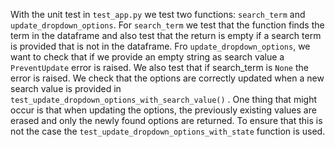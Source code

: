 With the unit test in `test_app.py` we test two functions: `search_term` and `update_dropdown_options`. For `search_term` we test that the function finds the term in the dataframe and also test that the return is empty if a search term is provided that is not in the dataframe. Fro `update_dropdown_options`, we want to check that if we provide an empty string as search value a `PreventUpdate` error is raised. We also test that if search_term is `None` the error is raised. We check that the options are correctly updated when a new search value is provided in `test_update_dropdown_options_with_search_value()`
. One thing that might occur is that when updating the options, the previously existing values are erased and only the newly found options are returned. To ensure that this is not the case the `test_update_dropdown_options_with_state` function is used.
